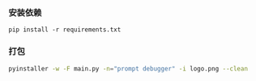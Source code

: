 
### 安装依赖
`pip install -r requirements.txt`

### 打包
```bash
pyinstaller -w -F main.py -n="prompt debugger" -i logo.png --clean
```